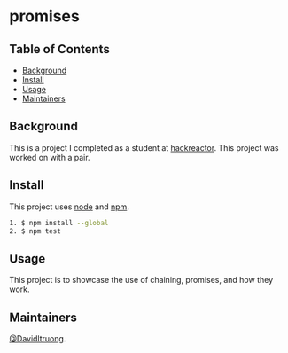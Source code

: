 # promises

## Table of Contents

- [Background](#background)
- [Install](#install)
- [Usage](#usage)
- [Maintainers](#maintainers)

## Background

This is a project I completed as a student at [hackreactor](http://hackreactor.com). This project was worked on with a pair.

## Install

This project uses [node](http://nodejs.org) and [npm](https://npmjs.com).

```sh
1. $ npm install --global
2. $ npm test
```

## Usage

This project is to showcase the use of chaining, promises, and how they work.

## Maintainers

[@Davidltruong](https://github.com/davidltruong).